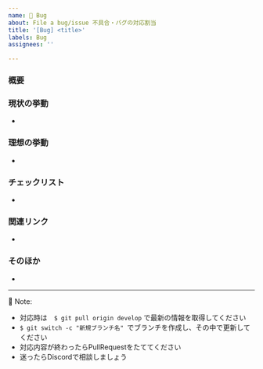 ```yaml
---
name: 🐞 Bug
about: File a bug/issue 不具合・バグの対応割当
title: '[Bug] <title>'
labels: Bug
assignees: ''

---
```


<!--
Note: Please search to see if an issue already exists for the bug you encountered.
-->

### 概要
<!-- 内容のサマリ -->

### 現状の挙動
- <!-- なにがおこっているかの内容 -->
  
### 理想の挙動
- <!-- どうある状態にもっていくかの内容 -->
  
### チェックリスト
- <!-- 対応ステップ -->  
 
### 関連リンク
- <!-- 参考情報のリンクなど -->

### そのほか
- <!-- 特記事項 -->

***
  
🔔 Note:
- 対応時は　`$ git pull origin develop` で最新の情報を取得してください
- `$ git switch -c "新規ブランチ名" `でブランチを作成し、その中で更新してください
- 対応内容が終わったらPullRequestをたててください
- 迷ったらDiscordで相談しましょう

<!-- A concise description of what you're experiencing. -->
